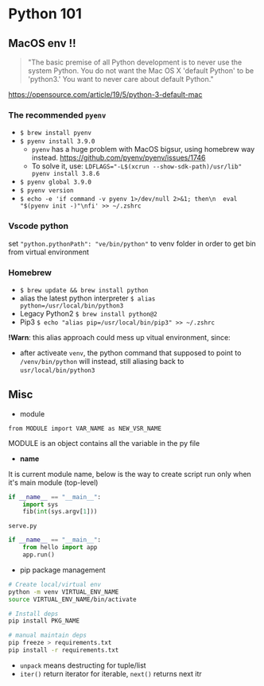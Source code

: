# Python 101

## MacOS env !!

> "The basic premise of all Python development is to never use the system Python. You do not want the Mac OS X 'default Python' to be 'python3.' You want to never care about default Python."

https://opensource.com/article/19/5/python-3-default-mac

### The recommended `pyenv`

- `$ brew install pyenv`
- `$ pyenv install 3.9.0`
  - `pyenv` has a huge problem with MacOS bigsur, using homebrew way instead. https://github.com/pyenv/pyenv/issues/1746
  - To solve it, use: `LDFLAGS="-L$(xcrun --show-sdk-path)/usr/lib" pyenv install 3.8.6`
- `$ pyenv global 3.9.0`
- `$ pyenv version`
- `$ echo -e 'if command -v pyenv 1>/dev/null 2>&1; then\n  eval "$(pyenv init -)"\nfi' >> ~/.zshrc`

### Vscode python
set `"python.pythonPath": "ve/bin/python"` to venv folder in order to get bin from virtual environment

### Homebrew
- `$ brew update && brew install python`
- alias the latest python interpreter `$ alias python=/usr/local/bin/python3`
- Legacy Python2 `$ brew install python@2`
- Pip3 `$ echo "alias pip=/usr/local/bin/pip3" >> ~/.zshrc`

**!Warn**: this alias approach could mess up vitual environment, since:
- after activeate `venv`, the python command that supposed to point to `/venv/bin/python` will instead, still aliasing back to `usr/local/bin/python3`

## Misc

- module

`from MODULE import VAR_NAME as NEW_VSR_NAME`

MODULE is an object contains all the variable in the py file

- __name__

It is current module name, below is the way to create script run only when it's main module (top-level)
```py
if __name__ == "__main__":
    import sys
    fib(int(sys.argv[1]))
```

`serve.py`
```py
if __name__ == "__main__":
    from hello import app
    app.run()
```

- pip package management

```bash
# Create local/virtual env
python -m venv VIRTUAL_ENV_NAME
source VIRTUAL_ENV_NAME/bin/activate

# Install deps
pip install PKG_NAME

# manual maintain deps
pip freeze > requirements.txt
pip install -r requirements.txt
```

- `unpack` means destructing for tuple/list
- `iter()` return iterator for iterable, `next()` returns next itr